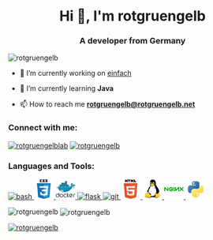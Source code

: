 <h1 align="center">Hi 👋, I'm rotgruengelb</h1>
<h3 align="center">A developer from Germany</h3>

<p align="left"> <img src="https://komarev.com/ghpvc/?username=rotgruengelb&label=Profile%20views&color=400040&style=flat" alt="rotgruengelb" /> </p>

- 🔭 I’m currently working on [einfach](https://github.com/rotgruengelb/einfach)

- 🌱 I’m currently learning **Java**

- 📫 How to reach me **rotgruengelb@rotgruengelb.net**

<h3 align="left">Connect with me:</h3>
<p align="left">
<a href="https://twitter.com/rotgruengelblab" target="blank"><img align="center" src="https://raw.githubusercontent.com/rahuldkjain/github-profile-readme-generator/master/src/images/icons/Social/twitter.svg" alt="rotgruengelblab" height="30" width="40" /></a>
<a href="https://www.youtube.com/c/rotgruengelb" target="blank"><img align="center" src="https://raw.githubusercontent.com/rahuldkjain/github-profile-readme-generator/master/src/images/icons/Social/youtube.svg" alt="rotgruengelb" height="30" width="40" /></a>
</p>

<h3 align="left">Languages and Tools:</h3>
<p align="left"> <a href="https://www.gnu.org/software/bash/" target="_blank" rel="noreferrer"> <img src="https://www.vectorlogo.zone/logos/gnu_bash/gnu_bash-icon.svg" alt="bash" width="40" height="40"/> </a> <a href="https://www.w3schools.com/css/" target="_blank" rel="noreferrer"> <img src="https://raw.githubusercontent.com/devicons/devicon/master/icons/css3/css3-original-wordmark.svg" alt="css3" width="40" height="40"/> </a> <a href="https://www.docker.com/" target="_blank" rel="noreferrer"> <img src="https://raw.githubusercontent.com/devicons/devicon/master/icons/docker/docker-original-wordmark.svg" alt="docker" width="40" height="40"/> </a> <a href="https://flask.palletsprojects.com/" target="_blank" rel="noreferrer"> <img src="https://www.vectorlogo.zone/logos/pocoo_flask/pocoo_flask-icon.svg" alt="flask" width="40" height="40"/> </a> <a href="https://git-scm.com/" target="_blank" rel="noreferrer"> <img src="https://www.vectorlogo.zone/logos/git-scm/git-scm-icon.svg" alt="git" width="40" height="40"/> </a> <a href="https://www.w3.org/html/" target="_blank" rel="noreferrer"> <img src="https://raw.githubusercontent.com/devicons/devicon/master/icons/html5/html5-original-wordmark.svg" alt="html5" width="40" height="40"/> </a> <a href="https://www.linux.org/" target="_blank" rel="noreferrer"> <img src="https://raw.githubusercontent.com/devicons/devicon/master/icons/linux/linux-original.svg" alt="linux" width="40" height="40"/> </a> <a href="https://www.nginx.com" target="_blank" rel="noreferrer"> <img src="https://raw.githubusercontent.com/devicons/devicon/master/icons/nginx/nginx-original.svg" alt="nginx" width="40" height="40"/> </a> <a href="https://www.python.org" target="_blank" rel="noreferrer"> <img src="https://raw.githubusercontent.com/devicons/devicon/master/icons/python/python-original.svg" alt="python" width="40" height="40"/> </a> </p>

<p><img align="left" src="https://github-readme-stats.vercel.app/api/top-langs?username=rotgruengelb&show_icons=true&theme=dark&locale=en&layout=compact" alt="rotgruengelb" /></p>

<p>&nbsp;<img align="center" src="https://github-readme-stats.vercel.app/api?username=rotgruengelb&show_icons=true&theme=dark&locale=en" alt="rotgruengelb" /></p>

<p align="left"> <a href="https://github.com/ryo-ma/github-profile-trophy"><img src="https://github-profile-trophy.vercel.app/?username=rotgruengelb&no-bg=true&theme=dark_dimmed" alt="rotgruengelb" /></a> </p>
